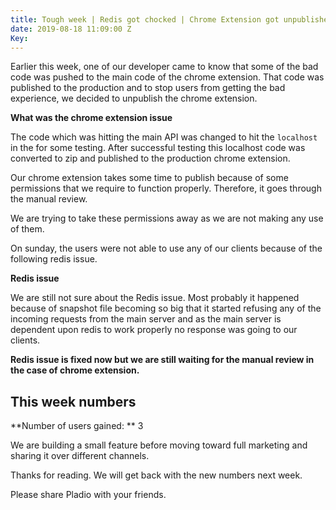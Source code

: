```yaml
---
title: Tough week | Redis got chocked | Chrome Extension got unpublished
date: 2019-08-18 11:09:00 Z
Key: 
---
```


Earlier this week, one of our developer came to know that some of the bad code was pushed to the main code of the chrome extension. That code was published to the production and to stop users from getting the bad experience, we decided to unpublish the chrome extension.

**What was the chrome extension issue**

The code which was hitting the main API was changed to hit the `localhost` in the for some testing. After successful testing this localhost code was converted to zip and published to the production chrome extension.

Our chrome extension takes some time to publish because of some permissions that we require to function properly. Therefore, it goes through the manual review.

We are trying to take these permissions away as we are not making any use of them.

On sunday, the users were not able to use any of our clients because of the following redis issue.

**Redis issue**

We are still not sure about the Redis issue. Most probably it happened because of snapshot file becoming so big that it started refusing any of the incoming requests from the main server and as the main server is dependent upon redis to work properly no response was going to our clients.

**Redis issue is fixed now but we are still waiting for the manual review in the case of chrome extension.**

## This week numbers

**Number of users gained: ** 3

We are building a small feature before moving toward full marketing and sharing it over different channels.

Thanks for reading. We will get back with the new numbers next week.

Please share Pladio with your friends.